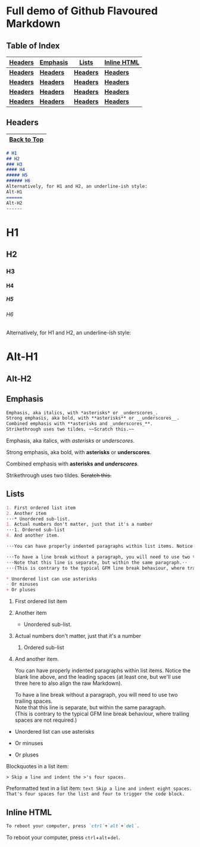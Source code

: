 # Full demo of Github Flavoured Markdown
## Table of Index
|[**Headers**](#Headers)|[**Emphasis**](#Emphasis)|[**Lists**](#Lists)|[**Inline HTML**](#Inline-HTML)|
|-|-|-|-|
|[**Headers**](#Headers)|[**Headers**](#Headers)|[**Headers**](#Headers)|[**Headers**](#Headers)|
|[**Headers**](#Headers)|[**Headers**](#Headers)|[**Headers**](#Headers)|[**Headers**](#Headers)|
|[**Headers**](#Headers)|[**Headers**](#Headers)|[**Headers**](#Headers)|[**Headers**](#Headers)|
|[**Headers**](#Headers)|[**Headers**](#Headers)|[**Headers**](#Headers)|[**Headers**](#Headers)|

## Headers
|[Back to Top](#Table-of-Index)|
|-|

```markdown
# H1
## H2
### H3
#### H4
##### H5
###### H6
Alternatively, for H1 and H2, an underline-ish style:
Alt-H1
======
Alt-H2
------
```
# H1
## H2
### H3
#### H4
##### H5
###### H6

Alternatively, for H1 and H2, an underline-ish style:

Alt-H1
======

Alt-H2
------

## Emphasis
```markdown
Emphasis, aka italics, with *asterisks* or _underscores_.
Strong emphasis, aka bold, with **asterisks** or __underscores__.
Combined emphasis with **asterisks and _underscores_**.
Strikethrough uses two tildes. ~~Scratch this.~~
```
Emphasis, aka italics, with *asterisks* or _underscores_.

Strong emphasis, aka bold, with **asterisks** or __underscores__.

Combined emphasis with **asterisks and _underscores_**.

Strikethrough uses two tildes. ~~Scratch this.~~

## Lists
```markdown
1. First ordered list item
2. Another item
⋅⋅⋅* Unordered sub-list.
1. Actual numbers don't matter, just that it's a number
⋅⋅⋅1. Ordered sub-list
4. And another item.

⋅⋅⋅You can have properly indented paragraphs within list items. Notice the blank line above, and the leading spaces (at least one, but we'll use three here to also align the raw Markdown).

⋅⋅⋅To have a line break without a paragraph, you will need to use two trailing spaces.⋅⋅
⋅⋅⋅Note that this line is separate, but within the same paragraph.⋅⋅
⋅⋅⋅(This is contrary to the typical GFM line break behaviour, where trailing spaces are not required.)

* Unordered list can use asterisks
- Or minuses
+ Or pluses
```
1. First ordered list item
2. Another item
   * Unordered sub-list.
1. Actual numbers don't matter, just that it's a number
   1. Ordered sub-list
4. And another item.

   You can have properly indented paragraphs within list items. Notice the blank line above, and the leading spaces (at least one, but we'll use three here to also align the raw Markdown).

   To have a line break without a paragraph, you will need to use two trailing spaces.  
   Note that this line is separate, but within the same paragraph.  
   (This is contrary to the typical GFM line break behaviour, where trailing spaces are not required.)

* Unordered list can use asterisks
- Or minuses
+ Or pluses

Blockquotes in a list item:

    > Skip a line and indent the >'s four spaces.

Preformatted text in a list item:
    ```text
Skip a line and indent eight spaces.
That's four spaces for the list
and four to trigger the code block.
    ```
## Inline HTML
```markdown
To reboot your computer, press `ctrl`+`alt`+`del`.
```
To reboot your computer, press `ctrl`+`alt`+`del`.
